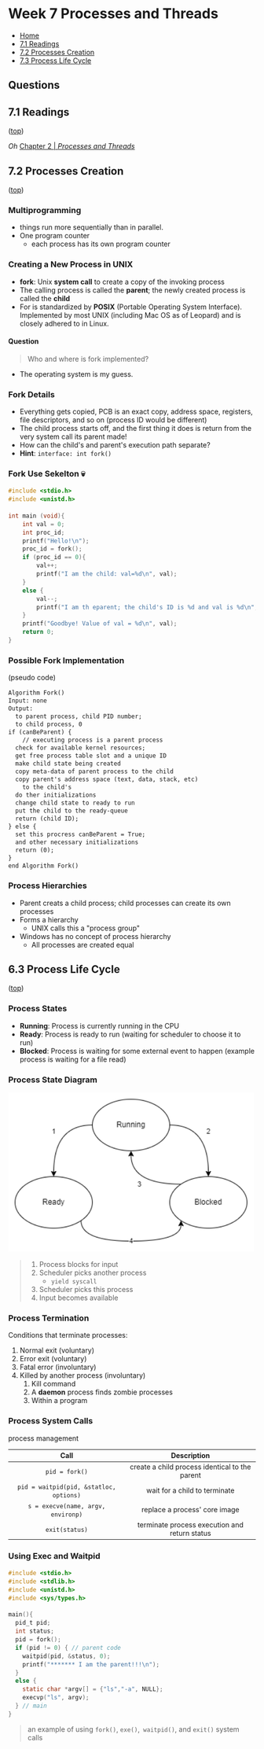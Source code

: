 # Week 7 Processes and Threads

- [Home](/README.md#async-table-of-contents)
- [7.1 Readings](#71-readings)
- [7.2 Processes Creation](#72-processes-creation)
- [7.3 Process Life Cycle](#73-process-lifecycle)

## Questions


## 7.1 Readings
([top](#week-7-processes-and-threads))

*Oh*
[Chapter 2 | *Processes and Threads*](/readings/README.md#oh-Chapter-2--processes-and-threads)

## 7.2 Processes Creation
([top](#week-7-processes-and-threads))

### Multiprogramming
- things run more sequentially than in parallel.
- One program counter
  - each process has its own program counter

### Creating a New Process in UNIX
- **fork**: Unix **system call** to create a copy of the invoking process
- The calling process is called the **parent**; the newly created process is called the **child**
- For is standardized by **POSIX** (Portable Operating System Interface). Implemented by most UNIX (including Mac OS as of Leopard) and is closely adhered to in Linux.

#### Question

> Who and where is fork implemented?

- The operating system is my guess.

### Fork Details
- Everything gets copied, PCB is an exact copy, address space, registers, file descriptors, and so on (process ID would be different)
- The child process starts off, and the first thing it does is return from the very system call its parent made!
- How can the child's and parent's execution path separate?
- **Hint**: `interface: int fork()`

### Fork Use Sekelton &#128128;

```C
#include <stdio.h>
#include <unistd.h>

int main (void){
    int val = 0;
    int proc_id;
    printf("Hello!\n");
    proc_id = fork();
    if (proc_id == 0){
        val++;
        printf("I am the child: val=%d\n", val);
    }
    else {
        val--;
        printf("I am th eparent; the child's ID is %d and val is %d\n", proc_id, val);
    }
    printf("Goodbye! Value of val = %d\n", val);
    return 0;
}
```

### Possible Fork Implementation
(pseudo code)
```
Algorithm Fork()
Input: none
Output:
  to parent process, child PID number;
  to child process, 0
if (canBeParent) {
    // executing process is a parent process
  check for available kernel resources;
  get free process table slot and a unique ID
  make child state being created
  copy meta-data of parent process to the child
  copy parent's address space (text, data, stack, etc)
    to the child's
  do ther initializations
  change child state to ready to run
  put the child to the ready-queue
  return (child ID);
} else {
  set this procress canBeParent = True;
  and other necessary initializations
  return (0);
}
end Algorithm Fork()
```

### Process Hierarchies
- Parent creats a child process; child processes can create its own processes
- Forms a hierarchy
  - UNIX calls this a "process group"
- Windows has no concept of process hierarchy
  - All processes are created equal

## 6.3 Process Life Cycle
([top](#week-7-processes-and-threads))

### Process States
- **Running**: Process is currently running in the CPU
- **Ready**: Process is ready to run (waiting for scheduler to choose it to run)
- **Blocked**: Process is waiting for some external event to happen (example process is waiting for a file read)

### Process State Diagram

<img src='ProcessStateDiagram.png' width=500>

> 1. Process blocks for input
> 2. Scheduler picks another process
>    - `yield syscall`
> 3. Scheduler picks this process
> 4. Input becomes available

### Process Termination
Conditions that terminate processes:
1. Normal exit (voluntary)
2. Error exit (voluntary)
3. Fatal error (involuntary)
4. Killed by another process (involuntary)
   1. Kill command
   2. A **daemon** process finds zombie processes
   3. Within a program

### Process System Calls
process management

|Call|Description|
|:-:|:-:|
|`pid = fork()`|create a child process identical to the parent|
|`pid = waitpid(pid, &statloc, options)`| wait for a child to terminate|
|`s = execve(name, argv, environp)`|replace a process' core image|
|`exit(status)`|terminate process execution and return status|

### Using Exec and Waitpid

``` C
#include <stdio.h>
#include <stdlib.h>
#include <unistd.h>
#include <sys/types.h>

main(){
  pid_t pid;
  int status;
  pid = fork();
  if (pid != 0) { // parent code
    waitpid(pid, &status, 0);
    printf("******* I am the parent!!!\n");
  }
  else {
    static char *argv[] = {"ls","-a", NULL};
    execvp("ls", argv);
  } // main
}
```
> an example of using `fork()`, `exe()`,` waitpid()`, and `exit()` system calls